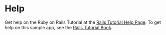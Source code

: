Help
====

Get help on the Ruby on Rails Tutorial at the
[Rails Tutorial Help Page](http://railstutorial.org/help).
To get help on this sample app, see the
[Rails Tutorial Book](http://railstutorial.org/book).